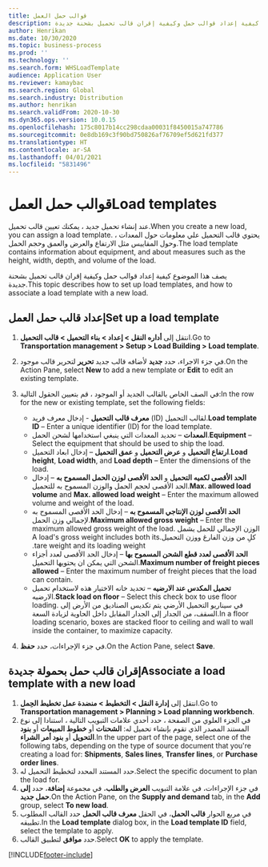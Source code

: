 ```yaml
---
title: قوالب حمل العمل
description: يصف هذا الموضوع كيفية إعداد قوالب حمل وكيفية إقران قالب تحميل بشحنة جديدة.
author: Henrikan
ms.date: 10/30/2020
ms.topic: business-process
ms.prod: ''
ms.technology: ''
ms.search.form: WHSLoadTemplate
audience: Application User
ms.reviewer: kamaybac
ms.search.region: Global
ms.search.industry: Distribution
ms.author: henrikan
ms.search.validFrom: 2020-10-30
ms.dyn365.ops.version: 10.0.15
ms.openlocfilehash: 175c8017b14cc298cdaa00031f8450015a747786
ms.sourcegitcommit: 0e8db169c3f90bd750826af76709ef5d621fd377
ms.translationtype: HT
ms.contentlocale: ar-SA
ms.lasthandoff: 04/01/2021
ms.locfileid: "5831496"
---
```

# <a name="load-templates"></a><span data-ttu-id="0fb8b-103">قوالب حمل العمل</span><span class="sxs-lookup"><span data-stu-id="0fb8b-103">Load templates</span></span>

<span data-ttu-id="0fb8b-104">عند إنشاء تحميل جديد ، يمكنك تعيين قالب تحميل.</span><span class="sxs-lookup"><span data-stu-id="0fb8b-104">When you create a new load, you can assign a load template.</span></span> <span data-ttu-id="0fb8b-105">يحتوي قالب التحميل علي معلومات حول المعدات ، وحول المقاييس مثل الارتفاع والعرض والعمق وحجم الحمل.</span><span class="sxs-lookup"><span data-stu-id="0fb8b-105">The load template contains information about equipment, and about measures such as the height, width, depth, and volume of the load.</span></span>

<span data-ttu-id="0fb8b-106">يصف هذا الموضوع كيفية إعداد قوالب حمل وكيفية إقران قالب تحميل بشحنة جديدة.</span><span class="sxs-lookup"><span data-stu-id="0fb8b-106">This topic describes how to set up load templates, and how to associate a load template with a new load.</span></span>

## <a name="set-up-a-load-template"></a><span data-ttu-id="0fb8b-107">إعداد قالب حمل العمل</span><span class="sxs-lookup"><span data-stu-id="0fb8b-107">Set up a load template</span></span>

1. <span data-ttu-id="0fb8b-108">انتقل إلى **أداره النقل \> إعداد \> بناء التحميل \> قالب التحميل**.</span><span class="sxs-lookup"><span data-stu-id="0fb8b-108">Go to **Transportation management \> Setup \> Load Building \> Load template**.</span></span>
1. <span data-ttu-id="0fb8b-109">في جزء الاجراء، حدد **جديد** لأضافه قالب جديد **تحرير** لتحرير قالب موجود.</span><span class="sxs-lookup"><span data-stu-id="0fb8b-109">On the Action Pane, select **New** to add a new template or **Edit** to edit an existing template.</span></span>
1. <span data-ttu-id="0fb8b-110">في الصف الخاص بالقالب الجديد أو الموجود ، قم بتعيين الحقول التالية:</span><span class="sxs-lookup"><span data-stu-id="0fb8b-110">In the row for the new or existing template, set the following fields:</span></span>

    - <span data-ttu-id="0fb8b-111">**معرف قالب التحميل** - إدخال معرف فريد (ID) لقالب التحميل.</span><span class="sxs-lookup"><span data-stu-id="0fb8b-111">**Load template ID** – Enter a unique identifier (ID) for the load template.</span></span>
    - <span data-ttu-id="0fb8b-112">**المعدات** – تحديد المعدات التي ينبغي استخدامها لشحن الحمل.</span><span class="sxs-lookup"><span data-stu-id="0fb8b-112">**Equipment** – Select the equipment that should be used to ship the load.</span></span>
    - <span data-ttu-id="0fb8b-113">**ارتفاع التحميل** و **عرض التحميل** و **عمق التحميل** – إدخال ابعاد التحميل.</span><span class="sxs-lookup"><span data-stu-id="0fb8b-113">**Load height**, **Load width**, and **Load depth** – Enter the dimensions of the load.</span></span>
    - <span data-ttu-id="0fb8b-114">**الحد الأقصى لكميه التحميل** و **الحد الأقصى لوزن الحمل المسموح به** – إدخال الحد الأقصى لحجم الحمل والوزن المسموح به للتحميل.</span><span class="sxs-lookup"><span data-stu-id="0fb8b-114">**Max. allowed load volume** and **Max. allowed load weight** – Enter the maximum allowed volume and weight of the load.</span></span>
    - <span data-ttu-id="0fb8b-115">**الحد الأقصى لوزن الإنتاجي المسموح به** – إدخال الحد الأقصى المسموح به لإجمالي وزن الحمل.</span><span class="sxs-lookup"><span data-stu-id="0fb8b-115">**Maximum allowed gross weight** – Enter the maximum allowed gross weight of the load.</span></span> <span data-ttu-id="0fb8b-116">‏‫الوزن الإجمالي للحمل يشمل كلِ من وزن الفارغ ووزن التحميل.</span><span class="sxs-lookup"><span data-stu-id="0fb8b-116">A load's gross weight includes both its tare weight and its loading weight.</span></span>
    - <span data-ttu-id="0fb8b-117">**الحد الأقصى لعدد قطع الشحن المسموح بها** – إدخال الحد الأقصى لعدد أجزاء الشحن التي يمكن ان يحتويها التحميل.</span><span class="sxs-lookup"><span data-stu-id="0fb8b-117">**Maximum number of freight pieces allowed** – Enter the maximum number of freight pieces that the load can contain.</span></span>
    - <span data-ttu-id="0fb8b-118">**تحميل المكدس عند الارضيه** – تحديد خانه الاختيار هذه لاستخدام تحميل الارضيه.</span><span class="sxs-lookup"><span data-stu-id="0fb8b-118">**Stack load on floor** – Select this check box to use floor loading.</span></span> <span data-ttu-id="0fb8b-119">في سيناريو التحميل الأرضي يتم تكديس الصناديق من الأرض إلى السقف، من الجدار إلى الجدار المقابل داخل الحاوية لزيادة السعة.</span><span class="sxs-lookup"><span data-stu-id="0fb8b-119">In a floor loading scenario, boxes are stacked floor to ceiling and wall to wall inside the container, to maximize capacity.</span></span>

1. <span data-ttu-id="0fb8b-120">في جزء الإجراءات، حدد **حفظ**.</span><span class="sxs-lookup"><span data-stu-id="0fb8b-120">On the Action Pane, select **Save**.</span></span>

## <a name="associate-a-load-template-with-a-new-load"></a><span data-ttu-id="0fb8b-121">إقران قالب حمل بحمولة جديدة</span><span class="sxs-lookup"><span data-stu-id="0fb8b-121">Associate a load template with a new load</span></span>

1. <span data-ttu-id="0fb8b-122">انتقل إلى **إدارة النقل \> التخطيط \> منضدة عمل تخطيط الحِمل‬**.</span><span class="sxs-lookup"><span data-stu-id="0fb8b-122">Go to **Transportation management \> Planning \> Load planning workbench**.</span></span>
1. <span data-ttu-id="0fb8b-123">في الجزء العلوي من الصفحة ، حدد أحدي علامات التبويب التالية ، استنادا إلى نوع المستند المصدر الذي تقوم بإنشاء تحميل له: **الشحنات** أو **خطوط المبيعات** أو **بنود التحويل** أو **بنود أمر الشراء**.</span><span class="sxs-lookup"><span data-stu-id="0fb8b-123">In the upper part of the page, select one of the following tabs, depending on the type of source document that you're creating a load for: **Shipments**, **Sales lines**, **Transfer lines**, or **Purchase order lines**.</span></span> 
1. <span data-ttu-id="0fb8b-124">حدد المستند المحدد لتخطيط التحميل له.</span><span class="sxs-lookup"><span data-stu-id="0fb8b-124">Select the specific document to plan the load for.</span></span>
1. <span data-ttu-id="0fb8b-125">في جزء الإجراءات، في علامة التبويب **العرض والطلب**، في مجموعة **إضافة**، حدد **إلى حمل جديد**.</span><span class="sxs-lookup"><span data-stu-id="0fb8b-125">On the Action Pane, on the **Supply and demand** tab, in the **Add** group, select **To new load**.</span></span>
1. <span data-ttu-id="0fb8b-126">في مربع الحوار **قالب الحمل**، في الحقل **معرف قالب الحمل** حدد القالب المطلوب تطبيقه.</span><span class="sxs-lookup"><span data-stu-id="0fb8b-126">In the **Load template** dialog box, in the **Load template ID** field, select the template to apply.</span></span>
1. <span data-ttu-id="0fb8b-127">حدد **موافق** لتطبيق القالب.</span><span class="sxs-lookup"><span data-stu-id="0fb8b-127">Select **OK** to apply the template.</span></span>


[!INCLUDE[footer-include](../../../includes/footer-banner.md)]